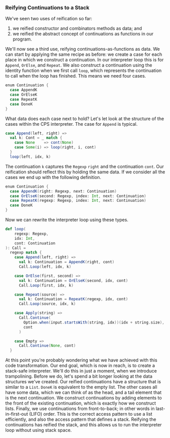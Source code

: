 ### Reifying Continuations to a Stack

We've seen two uses of reification so far:

1. we reified constructor and combinators methods as data; and
2. we reified the abstract concept of continuations as functions in our program.

We'll now see a third use, reifying continuations-as-functions as data.
We can start by applying the same recipe as before: we create a case for each place in which we construct a continuation.
In our interpreter loop this is for `Append`, `OrElse`, and `Repeat`. We also construct a continuation using the identity function when we first call `loop`, which represents the continuation to call when the loop has finished. This means we need four cases.

```scala
enum Continuation {
  case AppendK
  case OrElseK
  case RepeatK
  case DoneK
}
```

What data does each case next to hold?
Let's let look at the structure of the cases within the CPS interpreter.
The case for `Append` is typical.

```scala
case Append(left, right) =>
  val k: Cont = _ match {
    case None    => cont(None)
    case Some(i) => loop(right, i, cont)
  }
  loop(left, idx, k)
```

The continuation `k` captures the `Regexp` `right` and the continuation `cont`.
Our reification should reflect this by holding the same data.
If we consider all the cases we end up with the following definition.

```scala
enum Continuation {
  case AppendK(right: Regexp, next: Continuation)
  case OrElseK(second: Regexp, index: Int, next: Continuation)
  case RepeatK(regexp: Regexp, index: Int, next: Continuation)
  case DoneK
}
```


Now we can rewrite the interpreter loop using these types.

```scala
def loop(
    regexp: Regexp,
    idx: Int,
    cont: Continuation
): Call =
  regexp match {
    case Append(left, right) =>
      val k: Continuation = AppendK(right, cont)
      Call.Loop(left, idx, k)

    case OrElse(first, second) =>
      val k: Continuation = OrElseK(second, idx, cont)
      Call.Loop(first, idx, k)

    case Repeat(source) =>
      val k: Continuation = RepeatK(regexp, idx, cont)
      Call.Loop(source, idx, k)

    case Apply(string) =>
      Call.Continue(
        Option.when(input.startsWith(string, idx))(idx + string.size),
        cont
      )

    case Empty =>
      Call.Continue(None, cont)
  }
```

At this point you're probably wondering what we have achieved with this code transformation. Our end goal, which is now in reach, is to create a stack-safe interpreter. We'll do this in just a moment, when we introduce trampolining. Before we do, let's spend a bit longer looking at the data structures we've created. Our reified continuations have a structure that is similar to a `List`. `DoneK` is equivalent to the empty list. The other cases all have some data, which we can think of as the head, and a tail element that is the next continuation. We construct continuations by adding elements to the front of the existing continuation, which is exactly how we construct lists. Finally, we use continuations from front-to-back; in other words in last-in-first-out (LIFO) order. This is the correct access pattern to use a list efficiently, and also the access pattern that defines a stack. Reifying the continuations has reified the stack, and this allows us to run the interpreter loop without using stack space.
